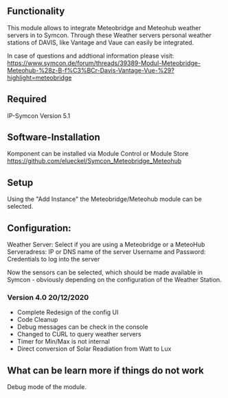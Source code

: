 ## Functionality

This module allows to integrate Meteobridge and Meteohub weather servers in to Symcon. Through these Weather servers personal weather stations of DAVIS, like Vantage and Vaue can easily be integrated. 

In case of questions and addtional information please visit: https://www.symcon.de/forum/threads/39389-Modul-Meteobridge-Meteohub-%28z-B-f%C3%BCr-Davis-Vantage-Vue-%29?highlight=meteobridge

## Required

IP-Symcon Version 5.1

## Software-Installation

Komponent can be installed via Module Control or Module Store
https://github.com/elueckel/Symcon_Meteobridge_Meteohub

## Setup
Using the "Add Instance" the Meteobridge/Meteohub module can be selected.

## Configuration:

Weather Server: Select if you are using a Meteobridge or a MeteoHub
Serveradress: IP or DNS name of the server
Username and Password: Credentials to log into the server

Now the sensors can be selected, which should be made available in Symcon - obviously depending on the configuration of the Weather Station.


### Version 4.0 20/12/2020
* Complete Redesign of the config UI
* Code Cleanup
* Debug messages can be check in the console
* Changed to CURL to query weather servers 
* Timer for Min/Max is not internal 
* Direct conversion of Solar Readiation from Watt to Lux

## What can be learn more if things do not work
Debug mode of the module. 
